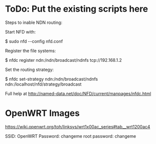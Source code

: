 # ToDo: Put the existing scripts here

Steps to inable NDN routing:


Start NFD with:

$ sudo nfd --config nfd.conf


Register the file systems:

$ nfdc register ndn:/ndn/broadcast/ndnfs tcp://192.168.1.2


Set the routing strategy:

$ nfdc set-strategy ndn:/ndn/broadcast/ndnfs ndn:/localhost/nfd/strategy/broadcast



Full help at http://named-data.net/doc/NFD/current/manpages/nfdc.html




# OpenWRT Images

https://wiki.openwrt.org/toh/linksys/wrt1x00ac_series#tab__wrt1200ac4

SSID: OpenWRT Password: changeme
root password: changeme
